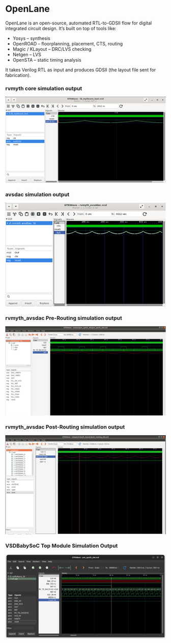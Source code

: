 
# OpenLane

OpenLane is an open-source, automated RTL-to-GDSII flow for digital integrated circuit design.
It’s built on top of tools like:
- Yosys – synthesis
- OpenROAD – floorplanning, placement, CTS, routing
- Magic / KLayout – DRC/LVS checking
- Netgen – LVS
- OpenSTA – static timing analysis

It takes Verilog RTL as input and produces GDSII (the layout file sent for fabrication).

### rvmyth core simulation output

![myth_core_test_wave](images/mythcore_test.png)

### avsdac simulation output

![avsdac_sim_out](images/avsdac_sim.png)

### rvmyth_avsdac Pre-Routing simulation output

![rvmyth_avsdac_interface](images/pre_routing_sim.png)

### rvmyth_avsdac Post-Routing simulation output

![rvmyth_avsdac_interface_after](images/post_routing_sim.png)

### VSDBabySoC Top Module Simulation Output

![BabySoC_top_module_sim](images/Wave%201.jpg)